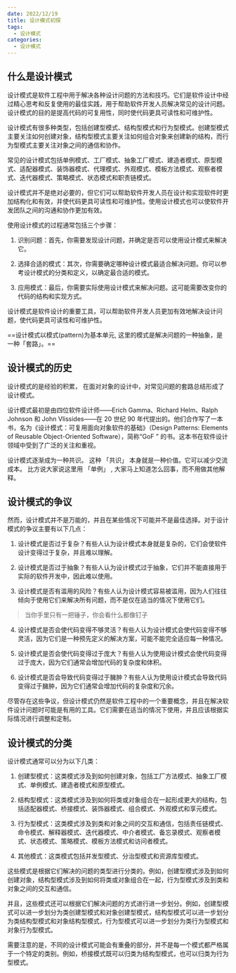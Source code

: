 ```yaml
---
date: 2022/12/19
title: 设计模式初探
tags: 
  - 设计模式
categories:
  - 设计模式
---
```


##  什么是设计模式
设计模式是软件工程中用于解决各种设计问题的方法和技巧。它们是软件设计中经过精心思考和反复使用的最佳实践，用于帮助软件开发人员解决常见的设计问题。设计模式的目的是提高代码的可复用性，同时使代码更具可读性和可维护性。

设计模式有很多种类型，包括创建型模式、结构型模式和行为型模式。创建型模式主要关注如何创建对象，结构型模式主要关注如何组合对象来创建新的结构，而行为型模式主要关注对象之间的通信和协作。

常见的设计模式包括单例模式、工厂模式、抽象工厂模式、建造者模式、原型模式、适配器模式、装饰器模式、代理模式、外观模式、模板方法模式、观察者模式、迭代器模式、策略模式、状态模式和职责链模式。

设计模式并不是绝对必要的，但它们可以帮助软件开发人员在设计和实现软件时更加结构化和有效，并使代码更具可读性和可维护性。使用设计模式也可以使软件开发团队之间的沟通和协作更加有效。

使用设计模式的过程通常包括三个步骤：

1.  识别问题：首先，你需要发现设计问题，并确定是否可以使用设计模式来解决它。
    
2.  选择合适的模式：其次，你需要确定哪种设计模式最适合解决问题。你可以参考设计模式的分类和定义，以确定最合适的模式。
    
3.  应用模式：最后，你需要实际使用设计模式来解决问题。这可能需要改变你的代码的结构和实现方式。
    
设计模式是软件设计的重要工具，可以帮助软件开发人员更加有效地解决设计问题，使代码更具可读性和可维护性。

==设计模式以模式(pattern)为基本单元, 这里的模式是解决问题的一种抽象，是一种「套路」。==

## 设计模式的历史

设计模式的是经验的积累， 在面对对象的设计中，对常见问题的套路总结形成了设计模式。

设计模式最初是由四位软件设计师——Erich Gamma、Richard Helm、Ralph Johnson 和 John Vlissides——在 20 世纪 90 年代提出的。他们合作写了一本书，名为《设计模式：可复用面向对象软件的基础》（Design Patterns: Elements of Reusable Object-Oriented Software），简称“GoF ” 的书。这本书在软件设计领域中受到了广泛的关注和重视。

设计模式逐渐成为一种共识。 这种 「共识」 本身就是一种价值。它可以减少交流成本。
比方说大家说这里用 「单例」 , 大家马上知道怎么回事，而不用做其他解释。

## 设计模式的争议
然而，设计模式并不是万能的，并且在某些情况下可能并不是最佳选择。对于设计模式的争议主要有以下几点：

1.  设计模式是否过于复杂？有些人认为设计模式本身就是复杂的，它们会使软件设计变得过于复杂，并且难以理解。
    
2.  设计模式是否过于抽象？有些人认为设计模式过于抽象，它们并不能直接用于实际的软件开发中，因此难以使用。
    
3.  设计模式是否有滥用的风险？有些人认为设计模式容易被滥用，因为人们往往倾向于使用它们来解决所有问题，而不是仅在适当的情况下使用它们。
> 当你手里只有一把锤子，你会看什么都像钉子

4.  设计模式是否会使代码变得不够灵活？有些人认为设计模式会使代码变得不够灵活，因为它们是一种预先定义的解决方案，可能不能完全适应每一种情况。

5.  设计模式是否会使代码变得过于庞大？有些人认为使用设计模式会使代码变得过于庞大，因为它们通常会增加代码的复杂度和体积。
    
6.  设计模式是否会导致代码变得过于臃肿？有些人认为使用设计模式会导致代码变得过于臃肿，因为它们通常会增加代码的复杂度和冗余。
    

尽管存在这些争议，但设计模式仍然是软件工程中的一个重要概念，并且在解决软件设计问题时可能是有用的工具。它们需要在适当的情况下使用，并且应该根据实际情况进行调整和定制。

## 设计模式的分类
设计模式通常可以分为以下几类：

1.  创建型模式：这类模式涉及到如何创建对象，包括工厂方法模式、抽象工厂模式、单例模式、建造者模式和原型模式。
    
2.  结构型模式：这类模式涉及到如何将类或对象组合在一起形成更大的结构，包括适配器模式、桥接模式、装饰器模式、组合模式、外观模式和享元模式。
    
3.  行为型模式：这类模式涉及到类和对象之间的交互和通信，包括责任链模式、命令模式、解释器模式、迭代器模式、中介者模式、备忘录模式、观察者模式、状态模式、策略模式、模板方法模式和访问者模式。
    
4.  其他模式：这类模式包括并发型模式、分治型模式和资源库型模式。
    

这些模式是根据它们解决的问题的类型进行分类的。例如，创建型模式涉及到如何创建对象，结构型模式涉及到如何将类或对象组合在一起，行为型模式涉及到类和对象之间的交互和通信。

并且，这些模式还可以根据它们解决问题的方式进行进一步划分。例如，创建型模式可以进一步划分为类创建型模式和对象创建型模式，结构型模式可以进一步划分为类结构型模式和对象结构型模式，行为型模式可以进一步划分为类行为型模式和对象行为型模式。

需要注意的是，不同的设计模式可能会有重叠的部分，并不是每一个模式都严格属于一个特定的类别。例如，桥接模式既可以归类为结构型模式，也可以归类为行为型模式。


